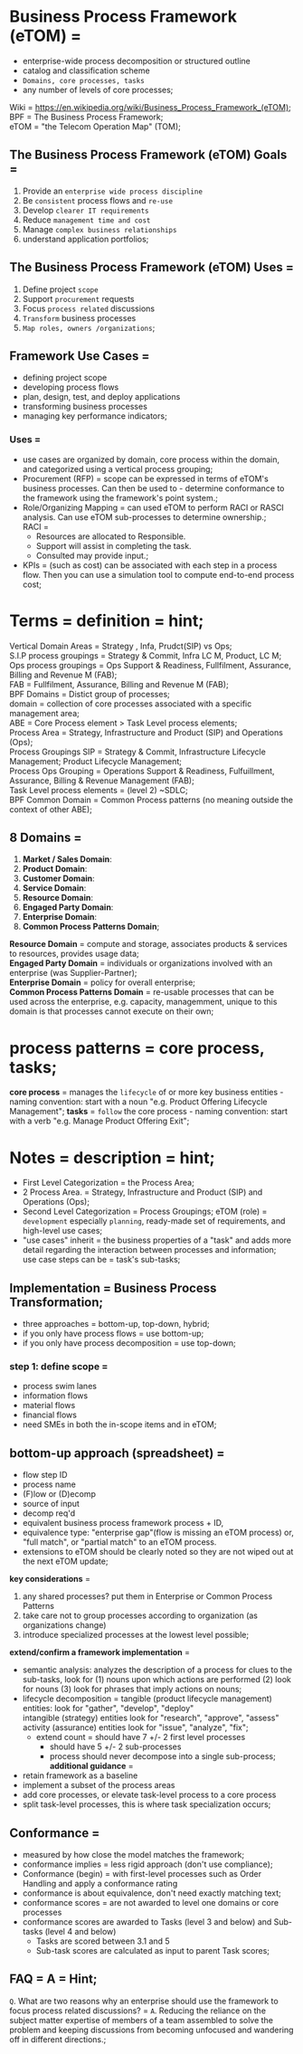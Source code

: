 # Business Process Framework (eTOM) =
- enterprise-wide process decomposition or structured outline
- catalog and classification scheme
- `Domains, core processes, tasks`
- any number of levels of core processes;

Wiki = https://en.wikipedia.org/wiki/Business_Process_Framework_(eTOM);
BPF = The Business Process Framework;  
eTOM = "the Telecom Operation Map" (TOM);  

## The Business Process Framework (eTOM) Goals =
1. Provide an `enterprise wide process discipline`
2. Be `consistent` process flows and `re-use`
3. Develop `clearer IT requirements`
4. Reduce `management time and cost`
5. Manage `complex business relationships`
0. understand application portfolios;

## The Business Process Framework (eTOM) Uses =
1. Define project `scope`
2. Support `procurement` requests
3. Focus `process related` discussions
4. `Transform` business processes
5. `Map roles, owners /organizations`; 

## Framework Use Cases =
- defining project scope
- developing process flows
- plan, design, test, and deploy applications
- transforming business processes
- managing key performance indicators;

### Uses =
- use cases are organized by domain, core process within the domain, and categorized using a vertical process grouping;
- Procurement (RFP) = scope can be expressed in terms of eTOM's business processes. Can then be used to - determine conformance to the framework using the framework's point system.;  
- Role/Organizing Mapping = can used eTOM to perform RACI or RASCI analysis. Can use eTOM sub-processes to determine ownership.;   
RACI =
  - Resources are allocated to Responsible.
  - Support will assist in completing the task.
  - Consulted may provide input.; 
- KPIs = (such as cost) can be associated with each step in a process flow. Then you can use a simulation tool to compute end-to-end process cost;  

# Terms = definition = hint;
Vertical Domain Areas = Strategy , Infa, Prudct(SIP) vs Ops;  
S.I.P process groupings = Strategy & Commit, Infra LC M, Product, LC M;  
Ops process groupings = Ops Support & Readiness, Fullfilment, Assurance, Billing and Revenue M (FAB);  
FAB = Fullfilment, Assurance, Billing and Revenue M (FAB);  
BPF Domains = Distict group of processes;  
domain = collection of core processes associated with a specific management area;  
ABE = Core Process element > Task Level process elements;    
Process Area = Strategy, Infrastructure and Product (SIP) and Operations (Ops);  
Process Groupings SIP = Strategy & Commit, Infrastructure Lifecycle Management; Product Lifecycle Management;  
Process Ops Grouping = Operations Support & Readiness, Fulfuillment, Assurance, Billing & Revenue Management (FAB);  
Task Level process elements = (level 2) ~SDLC;   
BPF Common Domain = Common Process patterns (no meaning outside the context of other ABE);  

## 8 Domains =
1. **Market / Sales Domain**: 
2. **Product Domain**: 
3. **Customer Domain**: 
4. **Service Domain**:
5. **Resource Domain**: 
6. **Engaged Party Domain**:
7. **Enterprise Domain**: 
8. **Common Process Patterns Domain**;

**Resource Domain** = compute and storage, associates products & services to resources, provides usage data;  
**Engaged Party Domain** = individuals or organizations involved with an enterprise (was Supplier-Partner);  
**Enterprise Domain** =  policy for overall enterprise;  
**Common Process Patterns Domain** = re-usable processes that can be used across the enterprise, e.g. capacity,  managemment, unique to this domain is that processes cannot execute on their own;  


# process patterns = core process, tasks;
**core process** = manages the `lifecycle` of or more key business entities
	- naming convention: start with a noun "e.g. Product Offering Lifecycle Management";
**tasks** = `follow` the core process
	- naming convention: start with a verb "e.g. Manage Product Offering Exit";

# Notes = description = hint;
- First Level Categorization = the Process Area;
- 2 Process Area. = Strategy, Infrastructure and Product (SIP) and Operations (Ops);
- Second Level Categorization = Process Groupings; 
eTOM (role) = `development` especially `planning`, ready-made set of requirements, and high-level use cases;  
- "use cases" inherit = the business properties of a "task" and adds more detail regarding the interaction between processes and information;  
use case steps can be = task's sub-tasks;  

## Implementation = Business Process Transformation;
- three approaches = bottom-up, top-down, hybrid;  
- if you only have process flows = use bottom-up;
- if you only have process decomposition = use top-down;

### step 1: define scope =
- process swim lanes
- information flows
- material flows
- financial flows
- need SMEs in both the in-scope items and in eTOM;

## bottom-up approach (spreadsheet) =
- flow step ID
- process name
- (F)low or (D)ecomp
- source of input
- decomp req'd
- equivalent business process framework process + ID, 
- equivalence type:  "enterprise gap"(flow is missing an eTOM process) or, "full match", or "partial match" to an eTOM process. 
- extensions to eTOM should be clearly noted so they are not wiped out at the next eTOM update;

**key considerations** =
1. any shared processes? put them in Enterprise or Common Process Patterns
2. take care not to group processes according to organization (as organizations change)
3. introduce specialized processes at the lowest level possible;

**extend/confirm a framework implementation** =
- semantic analysis: analyzes the description of a process for clues to the sub-tasks, look for (1) nouns upon which actions are performed (2) look for nouns (3) look for phrases that imply actions on nouns;
- lifecycle decomposition = 
	tangible (product lifecycle management) entities: look for "gather", "develop", "deploy"  
	intangible (strategy) entities look for "research", "approve", "assess"  
	activity (assurance) entities look for "issue", "analyze", "fix";  
	- extend count = should have 7 +/- 2 first level processes
		- should have 5 +/- 2 sub-processes
		- process should never decompose into a single sub-process;
**additional guidance** =
- retain framework as a baseline
- implement a subset of the process areas
- add core processes, or elevate task-level process to a core process
- split task-level processes, this is where task specialization occurs;

## Conformance =
- measured by how close the model matches the framework;
- conformance implies = less rigid approach (don't use compliance);
- Conformance (begin) = with first-level processes such as Order Handling and apply a conformance rating
- conformance is about equivalence, don't need exactly matching text;  
- conformance scores = are not awarded to level one domains or core processes
- conformance scores are awarded to Tasks (level 3 and below) and Sub-tasks (level 4 and below)
	- Tasks are scored between 3.1 and 5
	- Sub-task scores are calculated as input to parent Task scores;

## FAQ = A = Hint;
`Q`. What are two reasons why an enterprise should use the framework to focus process related discussions? =
`A`. Reducing the reliance on the subject matter expertise of members of a team assembled to solve the problem and keeping discussions from becoming unfocused and wandering off in different directions.;  

